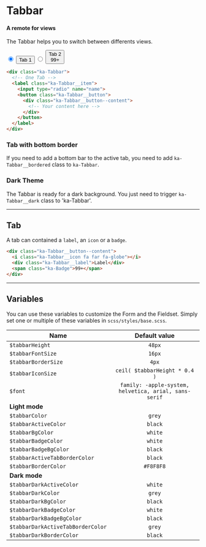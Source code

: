# Tabbar
#### A remote for views
The Tabbar helps you to switch between differents views.
<div class="demo-block">
  <div class="ka-Tabbar ka-Tabbar--top ka-Tabbar__dark ka-Tabbar__bordered">
    <label class="ka-Tabbar__item">
      <input type="radio" name="name" checked>
      <button class="ka-Tabbar__button">
        <div class="ka-Tabbar__button--content">
          <div class="ka-Tabbar__label">Tab 1</div>
        </div>
      </button>
    </label>
    <label class="ka-Tabbar__item">
      <input type="radio" name="name">
      <button class="ka-Tabbar__button">
        <div class="ka-Tabbar__button--content">
          <div class="ka-Tabbar__label">Tab 2</div>
          <span class="ka-Badge">99+</span>
        </div>
      </button>
    </label>    
  </div>
</div>

```html
<div class="ka-Tabbar">
  <!-- One Tab -->
  <label class="ka-Tabbar__item">
    <input type="radio" name="name">
    <button class="ka-Tabbar__button">
      <div class="ka-Tabbar__button--content">
        <!-- Your content here -->
      </div>
    </button>
  </label>
</div>
```
### Tab with bottom border
If you need to add a bottom bar to the active tab, you need to add `ka-Tabbar__bordered` class to `ka-Tabbar`.

### Dark Theme
The Tabbar is ready for a dark background. You just need to trigger `ka-Tabbar__dark` class to 'ka-Tabbar'.

***
## Tab
A tab can contained a `label`, an `icon` or a `badge`. 

```html
<div class="ka-Tabbar__button--content">
  <i class="ka-Tabbar__icon fa far fa-globe"></i>
  <div class="ka-Tabbar__label">Label</div>
  <span class="ka-Badge">99+</span>
</div>
```

***
Variables
------
You can use these variables to customize the Form and the Fieldset. Simply set one or multiple of these variables in `scss/styles/base.scss`.

| Name  | Default value |
| ------- |:-----------:|
|`$tabbarHeight`| `48px` |
|`$tabbarFontSize`| `16px` |
|`$tabbarBorderSize`| `4px` |
|`$tabbarIconSize`| `ceil( $tabbarHeight * 0.4 )` |
|`$font`| `family: -apple-system, helvetica, arial, sans-serif` |
| **Light mode** | |
|`$tabbarColor`| `grey` |
|`$tabbarActiveColor`|`black` |
|`$tabbarBgColor`| `white` |
|`$tabbarBadgeColor`| `white` |
|`$tabbarBadgeBgColor`| `black` |
|`$tabbarActiveTabBorderColor`| `black` |
|`$tabbarBorderColor`| `#F8F8F8` |
| **Dark mode** ||
|`$tabbarDarkActiveColor`| `white` |
|`$tabbarDarkColor`| `grey` |
|`$tabbarDarkBgColor`| `black` |
|`$tabbarDarkBadgeColor`| `white` |
|`$tabbarDarkBadgeBgColor`| `black` |
|`$tabbarDarkActiveTabBorderColor`| `grey` |
|`$tabbarDarkBorderColor`| `black` |
